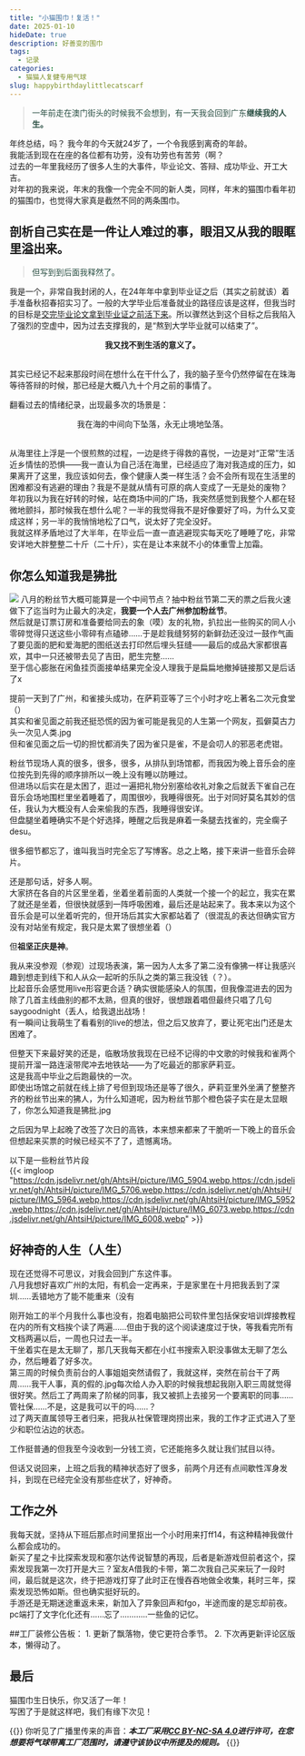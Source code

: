 ```yaml
---
title: "小猫围巾！复活！"
date: 2025-01-10
hideDate: true
description: 好善变的围巾
tags:
  - 记录
categories:
  - 猫猫人复健专用气球
slug: happybirthdaylittlecatscarf
---
```

<style>
  blockquote {
    color: #2a4f43; /* 设置字体颜色 */
  }
</style>

> 一年前走在澳门街头的时候我不会想到，有一天我会回到广东**继续我的人生。**

年终总结，吗？
我今年的今天就24岁了，一个令我感到离奇的年龄。<br>
我能活到现在在座的各位都有功劳，没有功劳也有苦劳（啊？<br>
过去的一年里我经历了很多人生的大事件，毕业论文、答辩、成功毕业、开工大吉。<br>
对年初的我来说，年末的我像一个完全不同的新人类，同样，年末的猫围巾看年初的猫围巾，也觉得大家真是截然不同的两条围巾。<br>

## 剖析自己实在是一件让人难过的事，眼泪又从我的眼眶里溢出来。
> 但写到到后面我释然了。

我是一个，非常自我封闭的人，在24年年中拿到毕业证之后（其实之前就该）着手准备秋招春招实习了。一般的大学毕业后准备就业的路径应该是这样，但我当时的目标是<u>交完毕业论文拿到毕业证之前活下来</u>。所以骤然达到这个目标之后我陷入了强烈的空虚中，因为过去支撑我的，是“熬到大学毕业就可以结束了”。<br>
**<div style="text-align: center;">我又找不到生活的意义了。</div>**<br>

其实已经记不起来那段时间在想什么在干什么了，我的脑子至今仍然停留在在珠海等待答辩的时候，那已经是大概八九十个月之前的事情了。

翻看过去的情绪纪录，出现最多次的场景是：<br>
<div style="text-align: center;">我在海的中间向下坠落，永无止境地坠落。</div><br>

从海里往上浮是一个很煎熬的过程，一边是终于得救的喜悦，一边是对“正常”生活近乡情怯的恐惧——我一直认为自己活在海里，已经适应了海对我造成的压力，如果离开了这里，我应该如何去，像个健康人类一样生活？会不会所有现在生活里的困难都没有逃避的理由？我是不是就从情有可原的病人变成了一无是处的废物？<br>
年初我以为我在好转的时候，站在商场中间的广场，我突然感觉到我整个人都在轻微地颤抖，那时候我在想什么呢？一半的我觉得我不是好像要好了吗，为什么又变成这样；另一半的我悄悄地松了口气，说太好了完全没好。<br>
我就这样矛盾地过了大半年，在毕业后一直一直逃避现实每天吃了睡睡了吃，非常安详地大胖整整二十斤（二十斤），实在是让本来就不小的体重雪上加霜。<br>

## 你怎么知道我是狒批
![](https://cdn.jsdelivr.net/gh/AhtsiH/picture/41a2acc2184124b0.webp)
八月的粉丝节大概可能算是一个中间节点？抽中粉丝节第二天的票之后我火速做下了迄当时为止最大的决定，**我要一个人去广州参加粉丝节**。<br>
然后就是订票订房和准备要给同去的象（嗼）友的礼物，扒拉出一些购买的同人小零碎觉得只送这些小零碎有点磕碜……于是趁我缝努努的新鲜劲还没过一鼓作气画了要见面的肥和爱海肥的图纸送去打印然后埋头狂缝——最后的成品大家都很喜欢，其中一只还被带去见了吉田，肥生完整……<br>
至于信心膨胀在闲鱼挂页面接单结果完全没人理我于是扁扁地撤掉链接那又是后话了x <br>

提前一天到了广州，和雀接头成功，在萨莉亚等了三个小时才吃上著名二次元食堂（）<br>
其实和雀见面之前我还挺恐慌的因为雀可能是我见的人生第一个网友，孤僻莫古力头一次见人类.jpg <br>
但和雀见面之后一切的担忧都消失了因为雀只是雀，不是会叨人的邪恶老虎钳。<br>

粉丝节现场人真的很多，很多，很多，从排队到场馆都，而我因为晚上音乐会的座位按先到先得的顺序排所以一晚上没有睡以防睡过。<br>
但进场以后实在是太困了，逛过一遍把礼物分别塞给收礼对象之后就丢下雀自己在音乐会场地围栏里坐着睡着了，周围很吵，我睡得很死。出于对同好莫名其妙的信任，我认为大概没有人会来偷我的东西，我睡得很安详。<br>
但盘腿坐着睡确实不是个好选择，睡醒之后我是麻着一条腿去找雀的，完全瘸子desu。<br>

很多细节都忘了，谁叫我当时完全忘了写博客。总之上略，接下来讲一些音乐会碎片。<br>

还是那句话，好多人啊。<br>
大家挤在各自的片区里坐着，坐着坐着前面的人类就一个接一个的起立，我实在累了就还是坐着，但很快就感到一阵呼吸困难，最后还是站起来了。我本来以为这个音乐会是可以坐着听完的，但开场后其实大家都站着了（很混乱的表达但确实官方没有对站坐有规定，我只是太累了很想坐着（）<br>

但**祖坚正庆是神**。<br>

我从来没参观（参观）过现场表演，第一因为人太多了第二没有像狒一样让我感兴趣到想走到线下和人从众一起听的乐队之类的第三我没钱（？）。<br>
比起音乐会感觉用live形容更合适？确实很能感染人的氛围，但我像混进去的因为除了几首主线曲别的都不太熟，但真的很好，很想跟着唱但最终只唱了几句saygoodnight（丢人，给我退出战场！<br>
有一瞬间让我萌生了看看别的live的想法，但之后又放弃了，要让死宅出门还是太困难了。<br>

但整天下来最好笑的还是，临散场放我现在已经不记得的中文歌的时候我和雀两个提前开溜一路连滚带爬冲去地铁站——为了吃最近的那家萨莉亚。<br>
这是我高中毕业之后跑最快的一次。<br>
即使出场馆之前就在线上排了号但到现场还是等了很久，萨莉亚里外坐满了整整齐齐的粉丝节出来的狒人，为什么知道呢，因为粉丝节那个橙色袋子实在是太显眼了，你怎么知道我是狒批.jpg <br>

之后因为早上起晚了改签了次日的高铁，本来想来都来了干脆听一下晚上的音乐会但想起来买票的时候已经买不了了，遗憾离场。<br>

以下是一些粉丝节片段<br>
{{< imgloop "https://cdn.jsdelivr.net/gh/AhtsiH/picture/IMG_5904.webp,https://cdn.jsdelivr.net/gh/AhtsiH/picture/IMG_5706.webp,https://cdn.jsdelivr.net/gh/AhtsiH/picture/IMG_5964.webp,https://cdn.jsdelivr.net/gh/AhtsiH/picture/IMG_5952.webp,https://cdn.jsdelivr.net/gh/AhtsiH/picture/IMG_6073.webp,https://cdn.jsdelivr.net/gh/AhtsiH/picture/IMG_6008.webp" >}}<br>

## 好神奇的人生（人生）
现在还觉得不可思议，对我会回到广东这件事。<br>
八月我想好喜欢广州的太阳，有机会一定再来，于是家里在十月把我丢到了深圳……丢错地方了能不能重来（没有<br>

刚开始工的半个月我什么事也没有，抱着电脑把公司软件里包括保安培训焊接教程在内的所有文档挨个读了两遍……但由于我的这个阅读速度过于快，等我看完所有文档两遍以后，一周也只过去一半。<br>
干坐着实在是太无聊了，那几天我每天都在小红书搜索入职没事做太无聊了怎么办，然后睡着了好多次。<br>
第三周的时候负责前台的人事姐姐突然请假了，我就这样，突然在前台干了两周……我干人事，真的假的.jpg每次给人办入职的时候我想起我刚入职三周就觉得很好笑。然后工了两周来了阶梯的同事，我又被抓上去接另一个要离职的同事……管社保……不是，这是我可以干的吗……？<br>
过了两天直属领导王者归来，把我从社保管理岗捞出来，我的工作才正式进入了至少和职位沾边的状态。<br>

工作挺普通的但我至今没收到一分钱工资，它还能拖多久就让我们拭目以待。<br>

但话又说回来，上班之后我的精神状态好了很多，前两个月还有点间歇性浑身发抖，到现在已经完全没有那些症状了，好神奇。<br>

## 工作之外
我每天就，坚持从下班后那点时间里抠出一个小时用来打ff14，有这种精神我做什么都会成功的。<br>
新买了星之卡比探索发现和塞尔达传说智慧的再现，后者是新游戏但前者这个，探索发现我第一次打开是大三？室友A借我的卡带，第二次我自己买来玩了一段时间，最后就是这次，终于把游戏打穿了此时正在慢吞吞地做全收集，耗时三年，探索发现恐怖如斯。但也确实挺好玩的。<br>
手游还是无期迷途重返未来，新加入了异象回声和fgo，半途而废的是忘却前夜。<br>
pc端打了文字化化还有……忘了…………一些鱼的记忆。<br>

##工厂装修公告板：
	1.	更新了飘落物，使它更符合季节。
	2.	下次再更新评论区版本，懒得动了。

## 最后
猫围巾生日快乐，你又活了一年！<br>
写困了于是就这样吧，我们有缘下次见！<br>



{{<card>}}
你听见了广播里传来的声音：***本工厂采用[CC BY-NC-SA 4.0](https://creativecommons.org/licenses/by-nc-sa/4.0/deed.zh-hans)进行许可，在您想要将气球带离工厂范围时，请遵守该协议中所提及的规则。***
{{</card>}}
